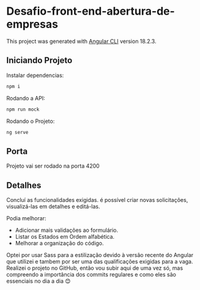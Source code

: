 # Desafio-front-end-abertura-de-empresas

This project was generated with [Angular CLI](https://github.com/angular/angular-cli) version 18.2.3.

## Iniciando Projeto

Instalar dependencias:

```cs
npm i
```

Rodando a API:

```cs
npm run mock
```

Rodando o Projeto:

```cs
ng serve
```

## Porta

Projeto vai ser rodado na porta 4200

## Detalhes

Concluí as funcionalidades exigidas. é possível criar novas solicitações, visualizá-las em detalhes e editá-las.

Podia melhorar:

- Adicionar mais validações ao formulário.
- Listar os Estados em Ordem alfabética.
- Melhorar a organização do código.

Optei por usar Sass para a estilização devido à versão recente do Angular que utilizei e tambem por ser uma das qualificações exigidas para a vaga. Realizei o projeto no GitHub, então vou subir aqui de uma vez só, mas compreendo a importância dos commits regulares e como eles são essenciais no dia a dia 😊
